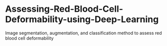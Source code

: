 # Assessing-Red-Blood-Cell-Deformability-using-Deep-Learning
Image segmentation, augmentation, and classification method to assess red blood cell deformability
